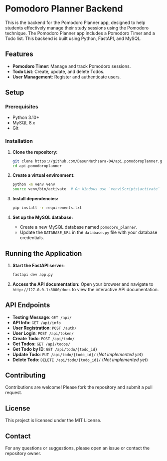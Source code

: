 # Pomodoro Planner Backend

This is the backend for the Pomodoro Planner app, designed to help students effectively manage their study sessions using the Pomodoro technique. The Pomodoro Planner app includes a Pomodoro Timer and a Todo list. This backend is built using Python, FastAPI, and MySQL.

## Features

- **Pomodoro Timer**: Manage and track Pomodoro sessions.
- **Todo List**: Create, update, and delete Todos.
- **User Management**: Register and authenticate users.

## Setup

### Prerequisites

- Python 3.10+
- MySQL 8.x
- Git

### Installation

1. **Clone the repository:**

   ```bash
   git clone https://github.com/DasunNethsara-04/api.pomodoroplanner.git
   cd api.pomodoroplanner
   ```

2. **Create a virtual environment:**

   ```bash
   python -m venv venv
   source venv/bin/activate  # On Windows use `venv\Scripts\activate`
   ```

3. **Install dependencies:**

   ```bash
   pip install -r requirements.txt
   ```

4. **Set up the MySQL database:**
   - Create a new MySQL database named `pomodoro_planner`.
   - Update the `DATABASE_URL` in the `database.py` file with your database credentials.

## Running the Application

1. **Start the FastAPI server:**

   ```bash
   fastapi dev app.py
   ```

2. **Access the API documentation:**
   Open your browser and navigate to `http://127.0.0.1:8000/docs` to view the interactive API documentation.

## API Endpoints

- **Testing Message**: `GET /api/`
- **API Info**: `GET /api/info`
- **User Registration**: `POST /auth/`
- **User Login**: `POST /api/token/`
- **Create Todo**: `POST /api/todo/`
- **Get Todos**: `GET /api/todos/`
- **Get Todo by ID**: `GET /api/todo/{todo_id}`
- **Update Todo**: `PUT /api/todo/{todo_id}/` (_Not implemented yet_)
- **Delete Todo**: `DELETE /api/todo/{todo_id}/` (_Not implemented yet_)

## Contributing

Contributions are welcome! Please fork the repository and submit a pull request.

## License

This project is licensed under the MIT License.

## Contact

For any questions or suggestions, please open an issue or contact the repository owner.
